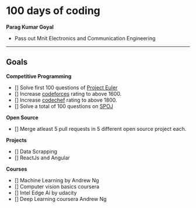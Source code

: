 # 100 days of coding

**Parag Kumar Goyal**

* Pass out Mnit Electronics and Communication Engineering

---

## Goals

**Competitive Programming**
- [] Solve first 100 questions of [Project Euler](https://projecteuler.net)
- [] Increase [codeforces](https://codeforces.com/profile/Parag12) rating to above 1600.
- [] Increase [codechef](https://www.codechef.com/users/parag_12) rating to above 1800.
- [] Solve a total of 100 questions on [SPOJ](https://www.spoj.com/users/paraggoyal)

**Open Source**
- [] Merge atleast 5 pull requests in 5 different open source project each.

**Projects**
- [] Data Scrapping
- [] ReactJs and Angular

**Courses**
- [] Machine Learning by Andrew Ng
- [] Computer vision basics coursera
- [] Intel Edge Ai by udacity
- [] Deep Learning coursera Andrew Ng


